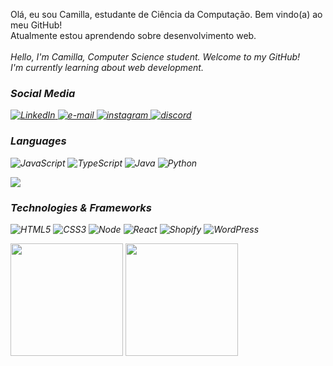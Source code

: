 
<p>Olá, eu sou Camilla, estudante de Ciência da Computação. Bem vindo(a) ao meu GitHub!<br>Atualmente estou aprendendo sobre desenvolvimento web.<br><br>
    <i>Hello, I'm Camilla, Computer Science student. Welcome to my GitHub!<br>I'm currently learning about web development.<i><br>
    <h3>Social Media</h3>
    <a href="https://www.linkedin.com/in/camillamendess/">
        <img src="https://img.shields.io/badge/LinkedIn-black?style=flat-square&logo=linkedin" alt="LinkedIn">
    </a>
    <a href="mailto:milla_mendes83@hotmail.com">
        <img src="https://img.shields.io/badge/Email-black?style=flat-square&logo=gmail&logoColor=white" alt="e-mail">
    </a>
    <a href="https://www.instagram.com/camillamendz/">
        <img src="https://img.shields.io/badge/Instagram-black?style=flat-square&logo=instagram" alt="instagram">
    </a>
        <a href="https://discord.com/channels/@camillamendes">
            <img src="https://img.shields.io/badge/Discord-black?style=flat-square&logo=discord" alt="discord">
    </a>
</p>

### Languages

![JavaScript](https://img.shields.io/badge/javascript-black?style=for-the-badge&logo=javascript)
![TypeScript](https://img.shields.io/badge/typescript-black?style=for-the-badge&logo=typescript)
![Java](https://img.shields.io/badge/java-black?style=for-the-badge&logo=openjdk)
![Python](https://img.shields.io/badge/python-black?style=for-the-badge&logo=python)

<img src="https://github-readme-stats.vercel.app/api/top-langs/?username=camillamendess&layout=compact&theme=tokyonight"/>

### Technologies & Frameworks

![HTML5](https://img.shields.io/badge/html5-black?style=for-the-badge&logo=html5)
![CSS3](https://img.shields.io/badge/css3-black?style=for-the-badge&logo=css3)
![Node](https://img.shields.io/badge/node.js-black?style=for-the-badge&logo=node.js)
![React](https://img.shields.io/badge/react-black?style=for-the-badge&logo=react)
![Shopify](https://img.shields.io/badge/shopify-black?style=for-the-badge&logo=shopify)
![WordPress](https://img.shields.io/badge/wordpress-black?style=for-the-badge&logo=wordpress)

<img src="http://github-profile-summary-cards.vercel.app/api/cards/most-commit-language?username=camillamendess&layout=donut&theme=tokyonight" height="180em"/>
<img src="http://github-profile-summary-cards.vercel.app/api/cards/repos-per-language?username=camillamendess&layout=donut&theme=tokyonight" height="180em"/>









